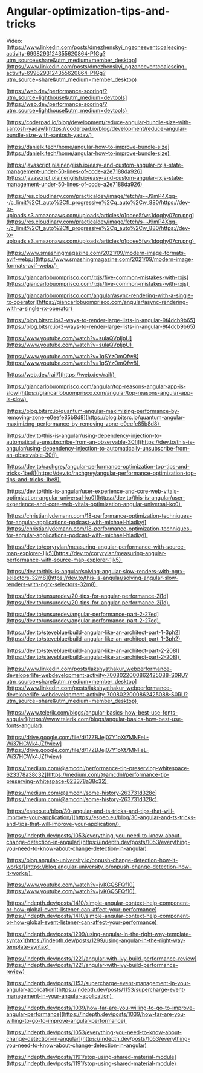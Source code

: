 # Angular-optimization-tips-and-tricks

Video:[https://www.linkedin.com/posts/dmezhenskyi_ngzoneeventcoalescing-activity-6998293124355620864-P1Gg?utm_source=share&utm_medium=member_desktop](https://www.linkedin.com/posts/dmezhenskyi_ngzoneeventcoalescing-activity-6998293124355620864-P1Gg?utm_source=share&utm_medium=member_desktop) 


[https://web.dev/performance-scoring/?utm_source=lighthouse&utm_medium=devtools](https://web.dev/performance-scoring/?utm_source=lighthouse&utm_medium=devtools) 


[https://coderpad.io/blog/development/reduce-angular-bundle-size-with-santosh-yadav/](https://coderpad.io/blog/development/reduce-angular-bundle-size-with-santosh-yadav/) 


[https://danielk.tech/home/angular-how-to-improve-bundle-size](https://danielk.tech/home/angular-how-to-improve-bundle-size) 


[https://javascript.plainenglish.io/easy-and-custom-angular-rxjs-state-management-under-50-lines-of-code-a2e7188da926](https://javascript.plainenglish.io/easy-and-custom-angular-rxjs-state-management-under-50-lines-of-code-a2e7188da926) 


[https://res.cloudinary.com/practicaldev/image/fetch/s--J9mP4Xgg--/c_limit%2Cf_auto%2Cfl_progressive%2Cq_auto%2Cw_880/https://dev-to-uploads.s3.amazonaws.com/uploads/articles/o1pcee5fws1dqqhy07cn.png](https://res.cloudinary.com/practicaldev/image/fetch/s--J9mP4Xgg--/c_limit%2Cf_auto%2Cfl_progressive%2Cq_auto%2Cw_880/https://dev-to-uploads.s3.amazonaws.com/uploads/articles/o1pcee5fws1dqqhy07cn.png) 


[https://www.smashingmagazine.com/2021/09/modern-image-formats-avif-webp/](https://www.smashingmagazine.com/2021/09/modern-image-formats-avif-webp/) 


[https://giancarlobuomprisco.com/rxjs/five-common-mistakes-with-rxjs](https://giancarlobuomprisco.com/rxjs/five-common-mistakes-with-rxjs) 


[https://giancarlobuomprisco.com/angular/async-rendering-with-a-single-rx-operator](https://giancarlobuomprisco.com/angular/async-rendering-with-a-single-rx-operator) 


[https://blog.bitsrc.io/3-ways-to-render-large-lists-in-angular-9f4dcb9b65](https://blog.bitsrc.io/3-ways-to-render-large-lists-in-angular-9f4dcb9b65) 


[https://www.youtube.com/watch?v=sulaQVpIjpU](https://www.youtube.com/watch?v=sulaQVpIjpU) 


[https://www.youtube.com/watch?v=1qSYzOmQfw8](https://www.youtube.com/watch?v=1qSYzOmQfw8) 


[https://web.dev/rail/](https://web.dev/rail/) 


[https://giancarlobuomprisco.com/angular/top-reasons-angular-app-is-slow](https://giancarlobuomprisco.com/angular/top-reasons-angular-app-is-slow) 


[https://blog.bitsrc.io/quantum-angular-maximizing-performance-by-removing-zone-e0eefe85b8d8](https://blog.bitsrc.io/quantum-angular-maximizing-performance-by-removing-zone-e0eefe85b8d8) 


[https://dev.to/this-is-angular/using-dependency-injection-to-automatically-unsubscribe-from-an-observable-30fi](https://dev.to/this-is-angular/using-dependency-injection-to-automatically-unsubscribe-from-an-observable-30fi) 


[https://dev.to/rachgrey/angular-performance-optimization-top-tips-and-tricks-1be8](https://dev.to/rachgrey/angular-performance-optimization-top-tips-and-tricks-1be8) 


[https://dev.to/this-is-angular/user-experience-and-core-web-vitals-optimization-angular-universal-ko0](https://dev.to/this-is-angular/user-experience-and-core-web-vitals-optimization-angular-universal-ko0) 


[https://christianlydemann.com/18-performance-optimization-techniques-for-angular-applications-podcast-with-michael-hladky/](https://christianlydemann.com/18-performance-optimization-techniques-for-angular-applications-podcast-with-michael-hladky/) 


[https://dev.to/coryrylan/measuring-angular-performance-with-source-map-explorer-1jk5](https://dev.to/coryrylan/measuring-angular-performance-with-source-map-explorer-1jk5) 


[https://dev.to/this-is-angular/solving-angular-slow-renders-with-ngrx-selectors-32m8](https://dev.to/this-is-angular/solving-angular-slow-renders-with-ngrx-selectors-32m8) 


[https://dev.to/unsuredev/20-tips-for-angular-performance-2j1d](https://dev.to/unsuredev/20-tips-for-angular-performance-2j1d) 


[https://dev.to/unsuredev/angular-performance-part-2-27ed](https://dev.to/unsuredev/angular-performance-part-2-27ed) 


[https://dev.to/steveblue/build-angular-like-an-architect-part-1-3ph2](https://dev.to/steveblue/build-angular-like-an-architect-part-1-3ph2) 


[https://dev.to/steveblue/build-angular-like-an-architect-part-2-208l](https://dev.to/steveblue/build-angular-like-an-architect-part-2-208l) 


[https://www.linkedin.com/posts/lakshyathakur_webperformance-developerlife-webdevelopment-activity-7008022000862425088-S0RU?utm_source=share&utm_medium=member_desktop](https://www.linkedin.com/posts/lakshyathakur_webperformance-developerlife-webdevelopment-activity-7008022000862425088-S0RU?utm_source=share&utm_medium=member_desktop) 


[https://www.telerik.com/blogs/angular-basics-how-best-use-fonts-angular](https://www.telerik.com/blogs/angular-basics-how-best-use-fonts-angular) 


[https://drive.google.com/file/d/17ZBJej07Y1oXt7MNFeL-Wi37HCWk4JZf/view](https://drive.google.com/file/d/17ZBJej07Y1oXt7MNFeL-Wi37HCWk4JZf/view) 


[https://medium.com/@amcdnl/performance-tip-preserving-whitespace-623378a38c32](https://medium.com/@amcdnl/performance-tip-preserving-whitespace-623378a38c32) 


[https://medium.com/@amcdnl/some-history-263731d328c](https://medium.com/@amcdnl/some-history-263731d328c) 


[https://espeo.eu/blog/30-angular-and-ts-tricks-and-tips-that-will-improve-your-application/](https://espeo.eu/blog/30-angular-and-ts-tricks-and-tips-that-will-improve-your-application/) 


[https://indepth.dev/posts/1053/everything-you-need-to-know-about-change-detection-in-angular](https://indepth.dev/posts/1053/everything-you-need-to-know-about-change-detection-in-angular) 


[https://blog.angular-university.io/onpush-change-detection-how-it-works/](https://blog.angular-university.io/onpush-change-detection-how-it-works/) 


[https://www.youtube.com/watch?v=jvKGQSFQf10](https://www.youtube.com/watch?v=jvKGQSFQf10) 


[https://indepth.dev/posts/1410/simple-angular-context-help-component-or-how-global-event-listener-can-affect-your-performance](https://indepth.dev/posts/1410/simple-angular-context-help-component-or-how-global-event-listener-can-affect-your-performance) 


[https://indepth.dev/posts/1299/using-angular-in-the-right-way-template-syntax](https://indepth.dev/posts/1299/using-angular-in-the-right-way-template-syntax) 


[https://indepth.dev/posts/1221/angular-with-ivy-build-performance-review](https://indepth.dev/posts/1221/angular-with-ivy-build-performance-review) 


[https://indepth.dev/posts/1153/supercharge-event-management-in-your-angular-application](https://indepth.dev/posts/1153/supercharge-event-management-in-your-angular-application) 

[https://indepth.dev/posts/1039/how-far-are-you-willing-to-go-to-improve-angular-performance](https://indepth.dev/posts/1039/how-far-are-you-willing-to-go-to-improve-angular-performance) 


[https://indepth.dev/posts/1053/everything-you-need-to-know-about-change-detection-in-angular](https://indepth.dev/posts/1053/everything-you-need-to-know-about-change-detection-in-angular) 

[https://indepth.dev/posts/1191/stop-using-shared-material-module](https://indepth.dev/posts/1191/stop-using-shared-material-module) 

